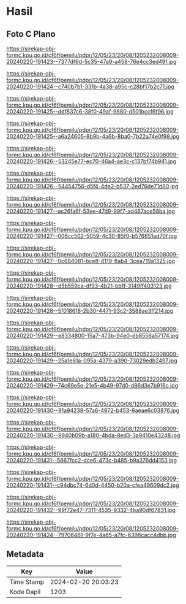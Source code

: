# Hasil

## Foto C Plano

https://sirekap-obj-formc.kpu.go.id/cf6f/pemilu/pdpr/12/05/23/20/08/1205232008009-20240220-191423--7377df6d-5c35-47a9-a458-76e4cc3ed49f.jpg

https://sirekap-obj-formc.kpu.go.id/cf6f/pemilu/pdpr/12/05/23/20/08/1205232008009-20240220-191424--c740b7b1-331b-4a38-a95c-c28bf17b2c71.jpg

https://sirekap-obj-formc.kpu.go.id/cf6f/pemilu/pdpr/12/05/23/20/08/1205232008009-20240220-191425--ddf837c6-38f0-49af-9880-d501bccf6f96.jpg

https://sirekap-obj-formc.kpu.go.id/cf6f/pemilu/pdpr/12/05/23/20/08/1205232008009-20240220-191425--a6a24605-8b9b-4a6b-8ba0-7b22a74e0f98.jpg

https://sirekap-obj-formc.kpu.go.id/cf6f/pemilu/pdpr/12/05/23/20/08/1205232008009-20240220-191426--53245e77-ec70-46a4-ae3c-c137bf74b941.jpg

https://sirekap-obj-formc.kpu.go.id/cf6f/pemilu/pdpr/12/05/23/20/08/1205232008009-20240220-191426--54454756-d5f4-4de2-b537-2ed76de71d80.jpg

https://sirekap-obj-formc.kpu.go.id/cf6f/pemilu/pdpr/12/05/23/20/08/1205232008009-20240220-191427--ac26fa6f-53ee-47d9-99f7-ad487ace58ba.jpg

https://sirekap-obj-formc.kpu.go.id/cf6f/pemilu/pdpr/12/05/23/20/08/1205232008009-20240220-191427--006cc502-5059-4c30-85f0-b576651ad70f.jpg

https://sirekap-obj-formc.kpu.go.id/cf6f/pemilu/pdpr/12/05/23/20/08/1205232008009-20240220-191427--0c684081-bce8-4119-8ab4-3cea719a1325.jpg

https://sirekap-obj-formc.kpu.go.id/cf6f/pemilu/pdpr/12/05/23/20/08/1205232008009-20240220-191428--d5b559ca-df93-4b21-bb1f-3149ff403123.jpg

https://sirekap-obj-formc.kpu.go.id/cf6f/pemilu/pdpr/12/05/23/20/08/1205232008009-20240220-191428--5f0186f8-2b30-4471-93c2-3588ae3ff214.jpg

https://sirekap-obj-formc.kpu.go.id/cf6f/pemilu/pdpr/12/05/23/20/08/1205232008009-20240220-191429--e8334800-15a7-473b-94e0-db8556a57174.jpg

https://sirekap-obj-formc.kpu.go.id/cf6f/pemilu/pdpr/12/05/23/20/08/1205232008009-20240220-191429--25a1e61a-095a-4379-a390-73029edb2497.jpg

https://sirekap-obj-formc.kpu.go.id/cf6f/pemilu/pdpr/12/05/23/20/08/1205232008009-20240220-191429--74c69e5e-21e5-4b49-97d0-d86d3e7b916c.jpg

https://sirekap-obj-formc.kpu.go.id/cf6f/pemilu/pdpr/12/05/23/20/08/1205232008009-20240220-191430--91a94238-57a6-4972-b453-9aeae6c03876.jpg

https://sirekap-obj-formc.kpu.go.id/cf6f/pemilu/pdpr/12/05/23/20/08/1205232008009-20240220-191430--9940b09b-a180-4bda-8ed3-3a9410e43248.jpg

https://sirekap-obj-formc.kpu.go.id/cf6f/pemilu/pdpr/12/05/23/20/08/1205232008009-20240220-191431--5867fcc2-dce6-473c-b485-b9a376dd4153.jpg

https://sirekap-obj-formc.kpu.go.id/cf6f/pemilu/pdpr/12/05/23/20/08/1205232008009-20240220-191431--c94dbc74-6d0d-4450-b20a-cfea49609dc2.jpg

https://sirekap-obj-formc.kpu.go.id/cf6f/pemilu/pdpr/12/05/23/20/08/1205232008009-20240220-191432--99f72e47-7311-4535-9332-4ba90df67831.jpg

https://sirekap-obj-formc.kpu.go.id/cf6f/pemilu/pdpr/12/05/23/20/08/1205232008009-20240220-191424--79706461-9f7e-4a65-a7fc-6396cacc4dbb.jpg


## Metadata

| Key        | Value               |
| ---------- | ------------------- |
| Time Stamp | 2024-02-20 20:03:23 |
| Kode Dapil | 1203                |



